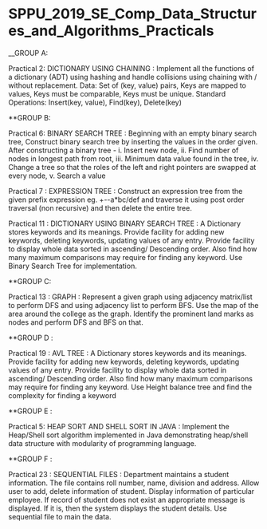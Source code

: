# SPPU_2019_SE_Comp_Data_Structures_and_Algorithms_Practicals

__GROUP A:

Practical 2: DICTIONARY USING CHAINING : Implement all the functions of a dictionary (ADT) using hashing and handle collisions using chaining with / without replacement. Data: Set of (key, value) pairs, Keys are mapped to values, Keys must be comparable, Keys must be unique. Standard Operations: Insert(key, value), Find(key), Delete(key)

**GROUP B:

Practical 6: BINARY SEARCH TREE : Beginning with an empty binary search tree, Construct binary search tree by inserting the values in the order given. After constructing a binary tree - 
i. Insert new node, 
ii. Find number of nodes in longest path from root, 
iii. Minimum data value found in the tree, 
iv. Change a tree so that the roles of the left and right pointers are swapped at every node, 
v. Search a value

Practical 7 : EXPRESSION TREE : Construct an expression tree from the given prefix expression eg. +--a*bc/def and traverse it using post order traversal (non recursive) and then delete the entire tree.

Practical 11 : DICTIONARY USING BINARY SEARCH TREE : A Dictionary stores keywords and its meanings. Provide facility for adding new keywords, deleting keywords, updating values of any entry. Provide facility to display whole data sorted in ascending/ Descending order. Also find how many maximum comparisons may require for finding any keyword. Use Binary Search Tree for implementation.

**GROUP C: 

Practical 13 : GRAPH : Represent a given graph using adjacency matrix/list to perform DFS and using adjacency list to perform BFS. Use the map of the area around the college as the graph. Identify the prominent land marks as nodes and perform DFS and BFS on that.

**GROUP D :

Practical 19 : AVL TREE : A Dictionary stores keywords and its meanings. Provide facility for adding new keywords, deleting keywords, updating values of any entry. Provide facility to display whole data sorted in ascending/ Descending order. Also find how many maximum comparisons may require for finding any keyword. Use Height balance tree and find the complexity for finding a keyword

**GROUP E : 

Practical 5: HEAP SORT AND SHELL SORT IN JAVA : Implement the Heap/Shell sort algorithm implemented in Java demonstrating heap/shell data structure with modularity of programming language.

**GROUP F : 

Practical 23 : SEQUENTIAL FILES : Department maintains a student information. The file contains roll number, name, division and address. Allow user to add, delete information of student. Display information of particular employee. If record of student does not exist an appropriate message is displayed. If it is, then the system displays the student details. Use sequential file to main the data.
